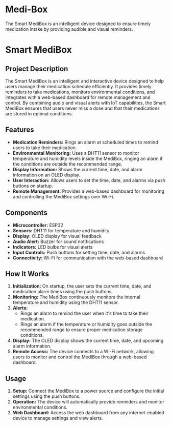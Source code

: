 # Medi-Box
The Smart MediBox is an intelligent device designed to ensure timely medication intake by providing audible and visual reminders.
<!DOCTYPE html>
<html lang="en">
<head>
    <meta charset="UTF-8">
    <meta name="viewport" content="width=device-width, initial-scale=1.0">
    
</head>
<body>

<h1>Smart MediBox</h1>

<h2>Project Description</h2>
<p>The Smart MediBox is an intelligent and interactive device designed to help users manage their medication schedule efficiently. It provides timely reminders to take medications, monitors environmental conditions, and integrates with a web-based dashboard for remote management and control. By combining audio and visual alerts with IoT capabilities, the Smart MediBox ensures that users never miss a dose and that their medications are stored in optimal conditions.</p>

<h2>Features</h2>
<ul>
    <li><strong>Medication Reminders:</strong> Rings an alarm at scheduled times to remind users to take their medication.</li>
    <li><strong>Environmental Monitoring:</strong> Uses a DHT11 sensor to monitor temperature and humidity levels inside the MediBox, ringing an alarm if the conditions are outside the recommended range.</li>
    <li><strong>Display Information:</strong> Shows the current time, date, and alarm information on an OLED display.</li>
    <li><strong>User Interaction:</strong> Allows users to set the time, date, and alarms via push buttons on startup.</li>
    <li><strong>Remote Management:</strong> Provides a web-based dashboard for monitoring and controlling the MediBox settings over Wi-Fi.</li>
</ul>

<h2>Components</h2>
<ul>
    <li><strong>Microcontroller:</strong> ESP32</li>
    <li><strong>Sensors:</strong> DHT11 for temperature and humidity</li>
    <li><strong>Display:</strong> OLED display for visual feedback</li>
    <li><strong>Audio Alert:</strong> Buzzer for sound notifications</li>
    <li><strong>Indicators:</strong> LED bulbs for visual alerts</li>
    <li><strong>Input Controls:</strong> Push buttons for setting time, date, and alarms</li>
    <li><strong>Connectivity:</strong> Wi-Fi for communication with the web-based dashboard</li>
</ul>

<h2>How It Works</h2>
<ol>
    <li><strong>Initialization:</strong> On startup, the user sets the current time, date, and medication alarm times using the push buttons.</li>
    <li><strong>Monitoring:</strong> The MediBox continuously monitors the internal temperature and humidity using the DHT11 sensor.</li>
    <li><strong>Alerts:</strong> 
        <ul>
            <li>Rings an alarm to remind the user when it's time to take their medication.</li>
            <li>Rings an alarm if the temperature or humidity goes outside the recommended range to ensure proper medication storage conditions.</li>
        </ul>
    </li>
    <li><strong>Display:</strong> The OLED display shows the current time, date, and upcoming alarm information.</li>
    <li><strong>Remote Access:</strong> The device connects to a Wi-Fi network, allowing users to monitor and control the MediBox through a web-based dashboard.</li>
</ol>

<h2>Usage</h2>
<ol>
    <li><strong>Setup:</strong> Connect the MediBox to a power source and configure the initial settings using the push buttons.</li>
    <li><strong>Operation:</strong> The device will automatically provide reminders and monitor environmental conditions.</li>
    <li><strong>Web Dashboard:</strong> Access the web dashboard from any internet-enabled device to manage settings and view alerts.</li>
</ol>


</body>
</html>
